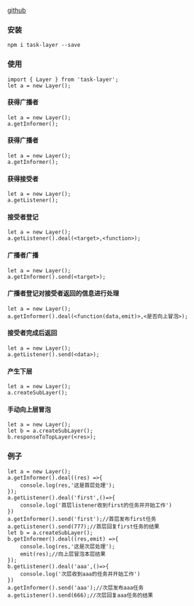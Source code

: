 [github](https://github.com/Garyhjj/task-layer/)

### 安装
```
npm i task-layer --save
```

### 使用
```
import { Layer } from 'task-layer';
let a = new Layer();
```
#### 获得广播者

```
let a = new Layer();
a.getInformer();
```
#### 获得广播者

```
let a = new Layer();
a.getInformer();
```

#### 获得接受者

```
let a = new Layer();
a.getListener();
```
#### 接受者登记

```
let a = new Layer();
a.getListener().deal(<target>,<function>);
```
#### 广播者广播

```
let a = new Layer();
a.getInformer().send(<target>);
```
#### 广播者登记对接受者返回的信息进行处理

```
let a = new Layer();
a.getInformer().deal(<function(data,emit)>,<是否向上冒泡>);
```
#### 接受者完成后返回

```
let a = new Layer();
a.getListener().send(<data>);
```
#### 产生下层

```
let a = new Layer();
a.createSubLayer();
```
#### 手动向上层冒泡

```
let a = new Layer();
let b = a.createSubLayer();
b.responseToTopLayer(<res>);

```
### 例子

```
let a = new Layer();
a.getInformer().deal((res) =>{
    console.log(res,'这是首层处理');
});
a.getListener().deal('first',()=>{
    console.log('首层listener收到first的任务并开始工作')
})
a.getInformer().send('first');//首层发布first任务
a.getListener().send(777);//首层回复first任务的结果
let b = a.createSubLayer(); 
b.getInformer().deal((res,emit) =>{
    console.log(res,'这是次层处理');
    emit(res);//向上层冒泡本层结果
});
b.getListener().deal('aaa',()=>{
    console.log('次层收到aaa的任务并开始工作')
})
a.getInformer().send('aaa');//次层发布aaa任务
a.getListener().send(666);//次层回复aaa任务的结果
```